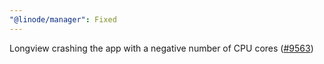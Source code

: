 ```yaml
---
"@linode/manager": Fixed
---
```


Longview crashing the app with a negative number of CPU cores ([#9563](https://github.com/linode/manager/pull/9563))
